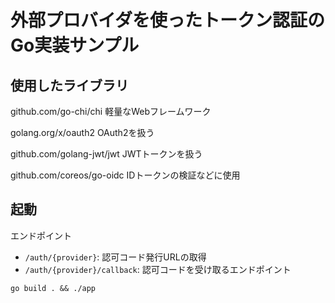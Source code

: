 # 外部プロバイダを使ったトークン認証のGo実装サンプル

## 使用したライブラリ

github.com/go-chi/chi
軽量なWebフレームワーク

golang.org/x/oauth2 
OAuth2を扱う

github.com/golang-jwt/jwt
JWTトークンを扱う

github.com/coreos/go-oidc
IDトークンの検証などに使用


## 起動

エンドポイント

- `/auth/{provider}`: 認可コード発行URLの取得
- `/auth/{provider}/callback`: 認可コードを受け取るエンドポイント

```
go build . && ./app
```



